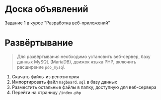 # Доска объявлений
Задание 1 в курсе "Разработка веб-приложений"

# Развёртывание

> Для развёртывания необходимо установить веб-сервер, базу данных MySQL (MariaDB), движок языка PHP, включить расширение ```pdo_mysql```

1. Скачать файлы из репозитория
2. Импортировать файл ```msgboard.sql``` в базу данных
3. Разместить остальные файлы в папку, доступную для веб-сервера
4. Перейти на страницу ```/index.php```
